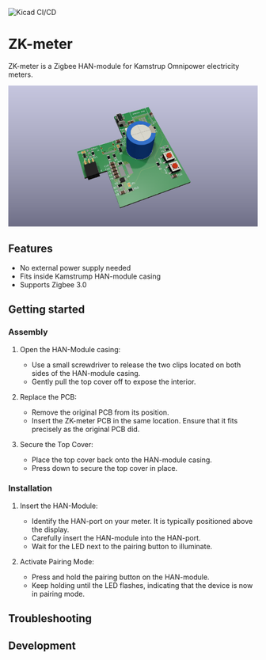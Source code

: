 ![Kicad CI/CD](https://github.com/Andreasdahlberg/zkmeter/actions/workflows/kibot.yml/badge.svg)


# ZK-meter

ZK-meter is a Zigbee HAN-module for Kamstrup Omnipower electricity meters.

![ZK-Meter PCB](doc/images/pcb_small.png "WIP PCB")

## Features

 * No external power supply needed
 * Fits inside Kamstrump HAN-module casing
 * Supports Zigbee 3.0

## Getting started

### Assembly

1. Open the HAN-Module casing:
    * Use a small screwdriver to release the two clips located on both sides of the HAN-module casing.
    * Gently pull the top cover off to expose the interior.

1. Replace the PCB:
    * Remove the original PCB from its position.
    * Insert the ZK-meter PCB in the same location. Ensure that it fits precisely as the original PCB did.

1. Secure the Top Cover:
    * Place the top cover back onto the HAN-module casing.
    * Press down to secure the top cover in place.

### Installation

1. Insert the HAN-Module:
    * Identify the HAN-port on your meter. It is typically positioned above the display.
    * Carefully insert the HAN-module into the HAN-port.
    * Wait for the LED next to the pairing button to illuminate.

1. Activate Pairing Mode:
    * Press and hold the pairing button on the HAN-module.
    * Keep holding until the LED flashes, indicating that the device is now in pairing mode.

## Troubleshooting

## Development

